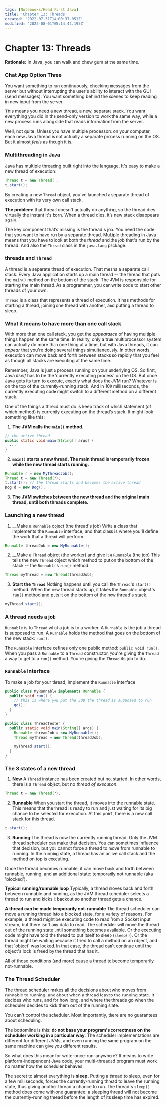 ```yaml
---
tags: [Notebooks/Head First Java]
title: 'Chapter 13: Threads'
created: '2022-07-31T14:00:37.051Z'
modified: '2022-08-01T05:14:42.195Z'
---
```


# Chapter 13: Threads

__Rationale:__ In Java, you can walk and chew gum at the same time.

### Chat App Option Three

You want something to run continuously, checking messages from the server but without interrupting the user's ability to interact with the GUI (send messages). You want something behind the scenes to keep reading in new input from the server.

This means you need a new thread, a new, separate stack. You want everything you did in the send-only version to work the same way, while a new process runs along side that reads information from the server.

Well, not quite. Unless you have multiple processors on your computer, each new Java thread is not actually a separate process running on the OS. But it almost _feels_ as though it is.

### Multithreading in Java

Java has multiple threading built right into the language. It's easy to make a new thread of execution:
```java
Thread t = new Thread();
t.start();
```
By creating a new `Thread` object, you've launched a separate thread of execution with its very own call stack.

__The problem:__ that thread doesn't actually do anything, so the thread dies virtually the instant it's born. When a thread dies, it's new stack disappears again.

The key component that's missing is the thread's job. You need the code that you want to have run by a separate thread. Multiple threading in Java means that you have to look at both the _thread_ and the _job_ that's run by the thread. And also the `Thread` class in the `java.lang` package.

### threads and `Thread`

A thread is a separate thread of execution. That means a separate call stack. Every Java application starts up a main thread -- the thread that puts the `main()` method on the bottom of the stack. The JVM is responsible for starting the main thread. As a programmer, you can write code to start other threads of your own.

`Thread` is a class that represents a thread of execution. It has methods for starting a thread, joining one thread with another, and putting a thread to sleep.

### What it means to have more than one call stack

With more than one call stack, you get the _appearance_ of having multiple things happen at the same time. In reality, only a true multiprocessor system can actually do more than one thing at a time, but with Java threads, it can _appear_ that you're doing several things simultaneously. In other words, execution can move back and forth between stacks so rapidly that you feel as though all stacks are executing at the same time. 

Remember, Java is just a process running on your underlying OS. So first, Java _itself_ has to be the 'currently executing process' on the OS. But once Java gets its turn to execute, exactly what does the JVM run? Whatever is on the top of the currently-running stack. And in 100 milliseconds, the currently executing code might switch to a different method on a different stack.

One of the things a thread must do is keep track of which statement (of which method) is currently executing on the thread's stack. It might look something like this:

1. __The JVM calls the `main()` method.__
```java
// the active thread
public static void main(String[] args) {
  ...
}
```

2. __`main()` starts a new thread. The main thread is temporarily frozen while the new thread starts running.__
```java
Runnable r = new MyThreadJob();
Thread t = new Thread(r);
t.start(); // the thread starts and becomes the active thread
Dog d = new Dog();
```

3. __The JVM switches between the new thread and the original main thread, until both threads complete.__


### Launching a new thread

1. __Make a `Runnable` object (the thread's job)
Write a class that implements the `Runnable` interface, and that class is where you'll define the work that a thread will perform.
```java
Runnable threadJob = new MyRunnable();
```

2. __Make a `Thread` object (the worker) and give it a `Runnable` (the job)
This tells the new `Thread` object which method to put on the bottom of the stack -- the `Runnable`'s `run()` method.
```java
Thread myThread = new Thread(threadJob);
```

3. __Start the `Thread`__
Nothing happens until you call the `Thread`'s `start()` method. When the new thread starts up, it takes the `Runnable` object's `run()` method and puts it on the bottom of the new thread's stack.
```java
myThread.start();
```

### A thread needs a job

`Runnable` is to `Thread` what a job is to a worker. A `Runnable` is the job a thread is supposed to run. A `Runnable` holds the method that goes on the bottom of the new stack: `run()`.

The `Runnable` interface defines only one public method: `public void run()`. When you pass a `Runnable` to a `Thread` constructor, you're giving the `Thread` a way to get to a `run()` method. You're giving the `Thread` its job to do.

### `Runnable` interface

To make a job for your thread, implement the `Runnable` interface
```java
public class MyRunnable implements Runnable {
  public void run() {
    // this is where you put the JOB the thread is supposed to run
    go();
  }
}
```

```java
public class ThreadTester {
  public static void main(String[] args) {
    Runnable threadJob = new MyRunnable();
    Thread myThread = new Thread(threadJob);

    myThread.start();
  }
}
```

### The 3 states of a new thread

1. __New__
A `Thread` instance has been created but not started. In other words, there is a `Thread` object, but no _thread of execution_.
```java
Thread t = new Thread(r);
```

2. __Runnable__
When you start the thread, it moves into the runnable state. This means that the thread is ready to run and just waiting for its big chance to be selected for execution. At this point, there is a new call stack for this thread.
```java
t.start();
```

3. __Running__
The thread is now the currently running thread. Only the JVM thread scheduler can make that decision. You can sometimes influence that decision, but you cannot force a thread to move from runnable to running. In the running state, a thread has an active call stack and the method on top is executing.

Once the thread becomes runnable, it can move back and forth between runnable, running, and an additional state: temporarily not runnable (aka 'blocked').

__Typical running/runnable loop__
Typically, a thread moves back and forth between runnable and running, as the JVM thread scheduler selects a thread to run and kicks it backout so another thread gets a chance.

__A thread can be made temporarily not-runnable__
The thread scheduler can move a running thread into a blocked state, for a variety of reasons. For example, a thread might be executing code to read from a Socket input stream, but there isn't any data to read. The scheduler will move the thread out of the running state until something becomes available. Or the executing code might have told the thread to put itself to sleep (`sleep()`). Or the thread might be waiting because it tried to call a method on an object, and that 'object' was locked. In that case, the thread can't continue until the object's lock is freed by the thread that has it.

All of those conditions (and more) cause a thread to become temporarily not-runnable.

### The Thread Scheduler

The thread scheduler makes all the decisions about who moves from runnable to running, and about when a thread leaves the running state. It decides who runs, and for how long, and where the threads go when the scheduler decides to kick them out of the running state.

You can't control the scheduler. Most importantly, there are no guarantees about scheduling.

The bottomline is this: __do not base your program's correctness on the scheduler working in a particular way.__ The scheduler implementations are different for different JVMs, and even running the same program on the same machine can give you different results.

So what does this mean for write-once-run-anywhere? It means to write platform-independent Java code, your multi-threaded program must work no matter how the scheduler behaves. 

The secret to almost everything is __sleep.__ Putting a thread to sleep, even for a few milliseconds, forces the currently-running thread to leave the running state, thus giving another thread a chance to run. The thread's `sleep()` method does come with one guarantee: a sleeping thread will not become the currently-running thread before the length of its sleep time has expired. 



